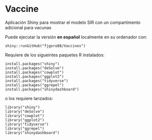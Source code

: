 # Vaccine

Aplicación Shiny para mostrar el modelo SIR con un compartimento adicional para vacunas

Puede ejecutar la versión **en español** localmente en su ordenador con:

```{r}
shiny::runGitHub("fjgoro88/Vaccines")
```

Requiere de los sigueintes paquetes R instalados:

```{r}
install.packages("shiny")
install.packages("deSolve")
install.packages("cowplot")
install.packages("ggplot2")
install.packages("tidyverse")
install.packages("ggrepel")
install.packages("shinydashboard")
```
o los requiere lanzados:

```{r}
library("shiny")
library("deSolve")
library("cowplot")
library("ggplot2")
library("tidyverse")
library("ggrepel")
library("shinydashboard")
```
